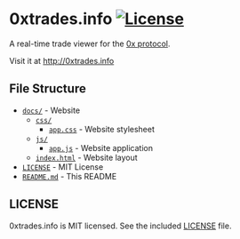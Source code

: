 # 0xtrades.info [![License](https://img.shields.io/badge/license-MIT-blue.svg)](https://github.com/vsergeev/0xtrades.info/blob/master/LICENSE)

A real-time trade viewer for the [0x protocol](href="https://0xproject.com/").

Visit it at http://0xtrades.info

## File Structure

* [`docs/`](docs/) - Website
    * [`css/`](docs/css)
        * [`app.css`](docs/css/app.css) - Website stylesheet
    * [`js/`](docs/js)
        * [`app.js`](docs/js/app.js) - Website application
    * [`index.html`](docs/index.html) - Website layout
* [`LICENSE`](LICENSE) - MIT License
* [`README.md`](README.md) - This README

## LICENSE

0xtrades.info is MIT licensed. See the included [LICENSE](LICENSE) file.


